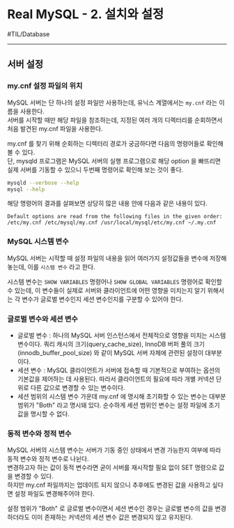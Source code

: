 # Real MySQL - 2. 설치와 설정
#TIL/Database

---

## 서버 설정

### my.cnf 설정 파일의 위치

MySQL 서버는 단 하나의 설정 파일만 사용하는데, 유닉스 계열에서는 `my.cnf` 라는 이름을 사용한다.  
서버를 시작할 때만 해당 파일을 참조하는데, 지정된 여러 개의 디렉터리를 순회하면서 처음 발견된 my.cnf 파일을 사용한다.  

my.cnf 를 찾기 위해 순회하는 디렉터리 경로가 궁금하다면 다음의 명령어들로 확인해볼 수 있다.  
단, mysqld 프로그램은 MySQL 서버의 실행 프로그램으로 해당 option 을 빠뜨리면 실제 서버를 기동할 수 있으니 두번째 명령어로 확인해 보는 것이 좋다.  

```bash
mysqld --verbose --help
mysql --help
```

해당 명령어의 결과를 살펴보면 상당히 많은 내용 안에 다음과 같은 내용이 있다.  

```vim
Default options are read from the following files in the given order:
/etc/my.cnf /etc/mysql/my.cnf /usr/local/mysql/etc/my.cnf ~/.my.cnf
```


### MySQL 시스템 변수

MySQL 서버는 시작할 때 설정 파일의 내용을 읽어 여러가지 설정값들을 변수에 저장해놓는데, 이를 `시스템 변수` 라고 한다.  

시스템 변수는 `SHOW VARIABLES` 명령어나 `SHOW GLOBAL VARIABLES` 명령어로 확인할 수 있는데, 이 변수들이 실제로 서버와 클라이언트에 어떤 영향을 미치는지 알기 위해서는 각 변수가 글로벌 변수인지 세션 변수인지를 구분할 수 있어야 한다.  


### 글로벌 변수와 세션 변수

- 글로벌 변수 : 하나의 MySQL 서버 인스턴스에서 전체적으로 영향을 미치는 시스템 변수이다. 쿼리 캐시의 크기(query_cache_size), InnoDB 버퍼 풀의 크기(innodb_buffer_pool_size) 와 같이 MySQL 서버 자체에 관련된 설정이 대부분이다.  
- 세션 변수 : MySQL 클라이언트가 서버에 접속할 때 기본적으로 부여하는 옵션의 기본값을 제어하는 데 사용된다. 따라서 클라이언트의 필요에 따라 개별 커넥션 단위로 다른 값으로 변경할 수 있는 변수이다.  
- 세션 범위의 시스템 변수 가운데 my.cnf 에 명시해 초기화할 수 있는 변수는 대부분 범위가 "Both" 라고 명시돼 있다. 순수하게 세션 범위인 변수는 설정 파일에 초기 값을 명시할 수 없다.  


### 동적 변수와 정적 변수

MySQL 서버의 시스템 변수는 서버가 기동 중인 상태에서 변경 가능한지 여부에 따라 동적 변수와 정적 변수로 나뉜다.  
변경하고자 하는 값이 동적 변수라면 굳이 서버를 재시작할 필요 없이 SET 명령으로 값을 변경할 수 있다.  
하지만 my.cnf 파일까지는 업데이트 되지 않으니 추후에도 변경된 값을 사용하고 싶다면 설정 파일도 변경해주어야 한다.  

설정 범위가 "Both" 로 글로벌 변수이면서 세션 변수인 경우는 글로벌 변수의 값을 변경하더라도 이미 존재하는 커넥션의 세션 변수 값은 변경되지 않고 유지된다.  

